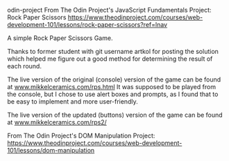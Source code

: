 odin-project
From The Odin Project's JavaScript Fundamentals Project: Rock Paper Scissors 
https://www.theodinproject.com/courses/web-development-101/lessons/rock-paper-scissors?ref=lnav

A simple Rock Paper Scissors Game. 

Thanks to former student with git username artkol for posting the solution which helped me figure out a good method for determining the result of each round.

The live version of the original (console) version of the game can be found at www.mikkelceramics.com/rps.html
It was supposed to be played from the console, but I chose to use alert boxes and prompts, as I found that to be easy to implement and more user-friendly.




The live version of the updated (buttons) version of the game can be found at www.mikkelceramics.com/rps2/


From The Odin Project's DOM Manipulation Project: https://www.theodinproject.com/courses/web-development-101/lessons/dom-manipulation
